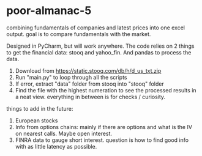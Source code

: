 # poor-almanac-5

combining fundamentals of companies and latest prices into one excel output. 
goal is to compare fundamentals with the market.

Designed in PyCharm, but will work anywhere. The code relies on 2 things to get the financial data: stooq and yahoo_fin. 
And pandas to process the data.  

1. Download from https://static.stooq.com/db/h/d_us_txt.zip
2. Run "main.py" to loop through all the scripts
3. If error, extract "data" folder from stooq into "stooq" folder
4. Find the file with the highest numeration to see the processed results in a neat view. everything in between is for checks / curiosity.

things to add in the future: 
1. European stocks
2. Info from options chains: mainly if there are options and what is the IV on nearest calls. Maybe open interest. 
3. FINRA data to gauge short interest. question is how to find good info with as little latency as possible.  

